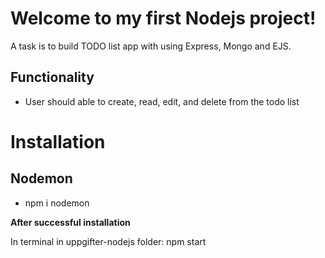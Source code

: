 # Welcome to my first Nodejs project!

A task is to build TODO list app with using Express, Mongo and EJS.

## Functionality

- User should able to create, read, edit, and delete from the todo list

# Installation

## Nodemon

- npm i nodemon

**After successful installation**

In terminal in uppgifter-nodejs folder: npm start
